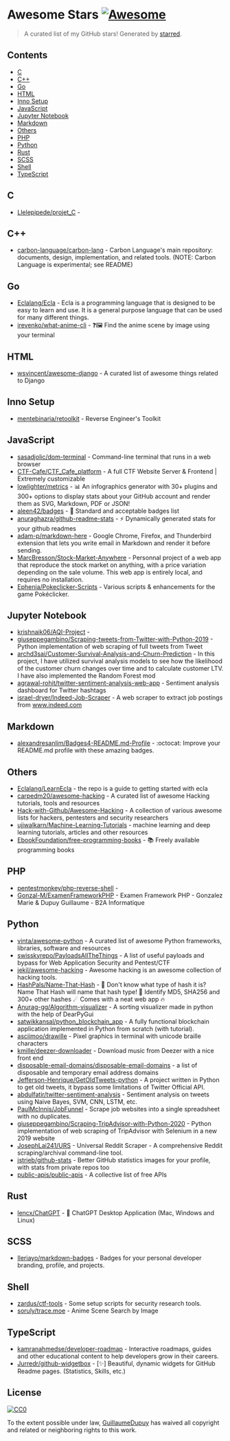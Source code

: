 <!--lint disable awesome-contributing awesome-license awesome-list-item match-punctuation no-repeat-punctuation no-undefined-references awesome-spell-check-->
# Awesome Stars [![Awesome](https://awesome.re/badge.svg)](https://github.com/sindresorhus/awesome)

> A curated list of my GitHub stars! Generated by [starred](https://github.com/maguowei/starred).

## Contents

- [C](#c)
- [C++](#c++)
- [Go](#go)
- [HTML](#html)
- [Inno Setup](#inno-setup)
- [JavaScript](#javascript)
- [Jupyter Notebook](#jupyter-notebook)
- [Markdown](#markdown)
- [Others](#others)
- [PHP](#php)
- [Python](#python)
- [Rust](#rust)
- [SCSS](#scss)
- [Shell](#shell)
- [TypeScript](#typescript)

## C 

- [Llelepipede/projet_C](https://github.com/Llelepipede/projet_C) - 

## C++ 

- [carbon-language/carbon-lang](https://github.com/carbon-language/carbon-lang) - Carbon Language's main repository: documents, design, implementation, and related tools. (NOTE: Carbon Language is experimental; see README)

## Go 

- [Eclalang/Ecla](https://github.com/Eclalang/Ecla) - Ecla is a programming language that is designed to be easy to learn and use. It is a general purpose language that can be used for many different things.
- [irevenko/what-anime-cli](https://github.com/irevenko/what-anime-cli) - ❓🖼 Find the anime scene by image using your terminal

## HTML 

- [wsvincent/awesome-django](https://github.com/wsvincent/awesome-django) - A curated list of awesome things related to Django

## Inno Setup 

- [mentebinaria/retoolkit](https://github.com/mentebinaria/retoolkit) - Reverse Engineer's Toolkit

## JavaScript 

- [sasadjolic/dom-terminal](https://github.com/sasadjolic/dom-terminal) - Command-line terminal that runs in a web browser
- [CTF-Cafe/CTF_Cafe_platform](https://github.com/CTF-Cafe/CTF_Cafe_platform) - A full CTF Website Server & Frontend | Extremely customizable
- [lowlighter/metrics](https://github.com/lowlighter/metrics) - 📊 An infographics generator with 30+ plugins and 300+ options to display stats about your GitHub account and render them as SVG, Markdown, PDF or JSON!
- [aleen42/badges](https://github.com/aleen42/badges) - :flower_playing_cards: Standard and acceptable badges list
- [anuraghazra/github-readme-stats](https://github.com/anuraghazra/github-readme-stats) - :zap: Dynamically generated stats for your github readmes
- [adam-p/markdown-here](https://github.com/adam-p/markdown-here) - Google Chrome, Firefox, and Thunderbird extension that lets you write email in Markdown and render it before sending.
- [MarcBresson/Stock-Market-Anywhere](https://github.com/MarcBresson/Stock-Market-Anywhere) - Personnal project of a web app that reproduce the stock market on anything, with a price variation depending on the sale volume. This web app is entirely local, and requires no installation.
- [Ephenia/Pokeclicker-Scripts](https://github.com/Ephenia/Pokeclicker-Scripts) - Various scripts & enhancements for the game Pokéclicker.

## Jupyter Notebook 

- [krishnaik06/AQI-Project](https://github.com/krishnaik06/AQI-Project) - 
- [giuseppegambino/Scraping-tweets-from-Twitter-with-Python-2019](https://github.com/giuseppegambino/Scraping-tweets-from-Twitter-with-Python-2019) - Python implementation of web scraping of full tweets from Tweet
- [archd3sai/Customer-Survival-Analysis-and-Churn-Prediction](https://github.com/archd3sai/Customer-Survival-Analysis-and-Churn-Prediction) - In this project, I have utilized survival analysis models to see how the likelihood of the customer churn changes over time and to calculate customer LTV. I have also implemented the Random Forest mod
- [agrawal-rohit/twitter-sentiment-analysis-web-app](https://github.com/agrawal-rohit/twitter-sentiment-analysis-web-app) - Sentiment analysis dashboard for Twitter hashtags
- [israel-dryer/Indeed-Job-Scraper](https://github.com/israel-dryer/Indeed-Job-Scraper) - A web scraper to extract job postings from www.indeed.com

## Markdown 

- [alexandresanlim/Badges4-README.md-Profile](https://github.com/alexandresanlim/Badges4-README.md-Profile) - :octocat: Improve your README.md profile with these amazing badges.

## Others 

- [Eclalang/LearnEcla](https://github.com/Eclalang/LearnEcla) - the repo is a guide to getting started with ecla
- [carpedm20/awesome-hacking](https://github.com/carpedm20/awesome-hacking) - A curated list of awesome Hacking tutorials, tools and resources
- [Hack-with-Github/Awesome-Hacking](https://github.com/Hack-with-Github/Awesome-Hacking) - A collection of various awesome lists for hackers, pentesters and security researchers
- [ujjwalkarn/Machine-Learning-Tutorials](https://github.com/ujjwalkarn/Machine-Learning-Tutorials) - machine learning and deep learning tutorials, articles and other resources
- [EbookFoundation/free-programming-books](https://github.com/EbookFoundation/free-programming-books) - :books: Freely available programming books

## PHP 

- [pentestmonkey/php-reverse-shell](https://github.com/pentestmonkey/php-reverse-shell) - 
- [Gonzal-M/ExamenFrameworkPHP](https://github.com/Gonzal-M/ExamenFrameworkPHP) - Examen Framework PHP - Gonzalez Marie & Dupuy Guillaume - B2A Informatique

## Python 

- [vinta/awesome-python](https://github.com/vinta/awesome-python) - A curated list of awesome Python frameworks, libraries, software and resources
- [swisskyrepo/PayloadsAllTheThings](https://github.com/swisskyrepo/PayloadsAllTheThings) - A list of useful payloads and bypass for Web Application Security and Pentest/CTF
- [jekil/awesome-hacking](https://github.com/jekil/awesome-hacking) - Awesome hacking is an awesome collection of hacking tools.
- [HashPals/Name-That-Hash](https://github.com/HashPals/Name-That-Hash) - 🔗  Don't know what type of hash it is? Name That Hash will name that hash type! 🤖 Identify MD5, SHA256 and 300+ other hashes ☄ Comes with a neat web app 🔥
- [Anurag-gg/Algorithm-visualizer](https://github.com/Anurag-gg/Algorithm-visualizer) - A sorting visualizer made in python with the help of DearPyGui
- [satwikkansal/python_blockchain_app](https://github.com/satwikkansal/python_blockchain_app) - A fully functional blockchain application implemented in Python from scratch (with tutorial).
- [asciimoo/drawille](https://github.com/asciimoo/drawille) - Pixel graphics in terminal with unicode braille characters
- [kmille/deezer-downloader](https://github.com/kmille/deezer-downloader) - Download music from Deezer with a nice front end
- [disposable-email-domains/disposable-email-domains](https://github.com/disposable-email-domains/disposable-email-domains) - a list of disposable and temporary email address domains
- [Jefferson-Henrique/GetOldTweets-python](https://github.com/Jefferson-Henrique/GetOldTweets-python) - A project written in Python to get old tweets, it bypass some limitations of Twitter Official API.
- [abdulfatir/twitter-sentiment-analysis](https://github.com/abdulfatir/twitter-sentiment-analysis) - Sentiment analysis on tweets using Naive Bayes, SVM, CNN, LSTM, etc.
- [PaulMcInnis/JobFunnel](https://github.com/PaulMcInnis/JobFunnel) - Scrape job websites into a single spreadsheet with no duplicates.
- [giuseppegambino/Scraping-TripAdvisor-with-Python-2020](https://github.com/giuseppegambino/Scraping-TripAdvisor-with-Python-2020) - Python implementation of web scraping of TripAdvisor with Selenium in a new 2019 website
- [JosephLai241/URS](https://github.com/JosephLai241/URS) - Universal Reddit Scraper - A comprehensive Reddit scraping/archival command-line tool.
- [jstrieb/github-stats](https://github.com/jstrieb/github-stats) - Better GitHub statistics images for your profile, with stats from private repos too
- [public-apis/public-apis](https://github.com/public-apis/public-apis) - A collective list of free APIs

## Rust 

- [lencx/ChatGPT](https://github.com/lencx/ChatGPT) - 🔮 ChatGPT Desktop Application (Mac, Windows and Linux)

## SCSS 

- [Ileriayo/markdown-badges](https://github.com/Ileriayo/markdown-badges) - Badges for your personal developer branding, profile, and projects.

## Shell 

- [zardus/ctf-tools](https://github.com/zardus/ctf-tools) - Some setup scripts for security research tools.
- [soruly/trace.moe](https://github.com/soruly/trace.moe) - Anime Scene Search by Image

## TypeScript 

- [kamranahmedse/developer-roadmap](https://github.com/kamranahmedse/developer-roadmap) - Interactive roadmaps, guides and other educational content to help developers grow in their careers.
- [Jurredr/github-widgetbox](https://github.com/Jurredr/github-widgetbox) - [✨] Beautiful, dynamic widgets for GitHub Readme pages. (Statistics, Skills, etc.)


## License

[![CC0](http://mirrors.creativecommons.org/presskit/buttons/88x31/svg/cc-zero.svg)](https://creativecommons.org/publicdomain/zero/1.0/)

To the extent possible under law, [GuillaumeDupuy](https://github.com/GuillaumeDupuy) has waived all copyright and related or neighboring rights to this work.

